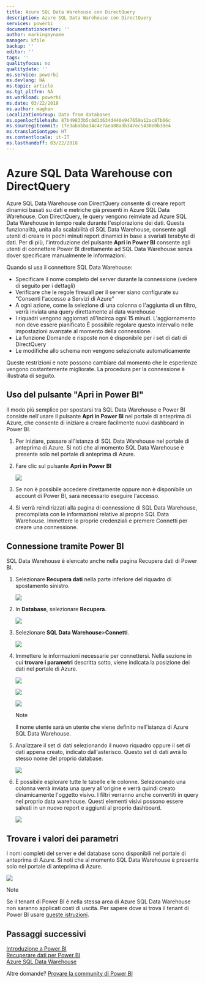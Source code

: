 ```yaml
---
title: Azure SQL Data Warehouse con DirectQuery
description: Azure SQL Data Warehouse con DirectQuery
services: powerbi
documentationcenter: ''
author: markingmyname
manager: kfile
backup: ''
editor: ''
tags: ''
qualityfocus: no
qualitydate: ''
ms.service: powerbi
ms.devlang: NA
ms.topic: article
ms.tgt_pltfrm: NA
ms.workload: powerbi
ms.date: 03/22/2018
ms.author: maghan
LocalizationGroup: Data from databases
ms.openlocfilehash: 87b49833b5c0d1d634d440e947659a12ac87b66c
ms.sourcegitcommit: 1fe3ababba34c4e7aea08adb347ec5430e0b38e4
ms.translationtype: HT
ms.contentlocale: it-IT
ms.lasthandoff: 03/22/2018
---
```

# <a name="azure-sql-data-warehouse-with-directquery"></a>Azure SQL Data Warehouse con DirectQuery
Azure SQL Data Warehouse con DirectQuery consente di creare report dinamici basati su dati e metriche già presenti in Azure SQL Data Warehouse. Con DirectQuery, le query vengono reinviate ad Azure SQL Data Warehouse in tempo reale durante l'esplorazione dei dati. Questa funzionalità, unita alla scalabilità di SQL Data Warehouse, consente agli utenti di creare in pochi minuti report dinamici in base a svariati terabyte di dati. Per di più, l'introduzione del pulsante **Apri in Power BI** consente agli utenti di connettere Power BI direttamente ad SQL Data Warehouse senza dover specificare manualmente le informazioni.

Quando si usa il connettore SQL Data Warehouse:

* Specificare il nome completo del server durante la connessione (vedere di seguito per i dettagli)
* Verificare che le regole firewall per il server siano configurate su "Consenti l'accesso a Servizi di Azure"
* A ogni azione, come la selezione di una colonna o l'aggiunta di un filtro, verrà inviata una query direttamente al data warehouse
* I riquadri vengono aggiornati all'incirca ogni 15 minuti.  L'aggiornamento non deve essere pianificato È possibile regolare questo intervallo nelle impostazioni avanzate al momento della connessione.
* La funzione Domande e risposte non è disponibile per i set di dati di DirectQuery
* Le modifiche allo schema non vengono selezionate automaticamente

Queste restrizioni e note possono cambiare dal momento che le esperienze vengono costantemente migliorate. La procedura per la connessione è illustrata di seguito.

## <a name="using-the-open-in-power-bi-button"></a>Uso del pulsante "Apri in Power BI"
Il modo più semplice per spostarsi tra SQL Data Warehouse e Power BI consiste nell'usare il pulsante **Apri in Power BI** nel portale di anteprima di Azure, che consente di iniziare a creare facilmente nuovi dashboard in Power BI.

1. Per iniziare, passare all'istanza di SQL Data Warehouse nel portale di anteprima di Azure. Si noti che al momento SQL Data Warehouse è presente solo nel portale di anteprima di Azure.
2. Fare clic sul pulsante **Apri in Power BI**
   
    ![](media/service-azure-sql-data-warehouse-with-direct-connect/openinpowerbi.png)
3. Se non è possibile accedere direttamente oppure non è disponibile un account di Power BI, sarà necessario eseguire l'accesso.
4. Si verrà reindirizzati alla pagina di connessione di SQL Data Warehouse, precompilata con le informazioni relative al proprio SQL Data Warehouse. Immettere le proprie credenziali e premere Connetti per creare una connessione.

## <a name="connecting-through-power-bi"></a>Connessione tramite Power BI
SQL Data Warehouse è elencato anche nella pagina Recupera dati di Power BI. 

1. Selezionare **Recupera dati** nella parte inferiore del riquadro di spostamento sinistro.  
   
    ![](media/service-azure-sql-data-warehouse-with-direct-connect/getdatabutton.png)
2. In **Database**, selezionare **Recupera**.
   
    ![](media/service-azure-sql-data-warehouse-with-direct-connect/databases.png)
3. Selezionare **SQL Data Warehouse**\>**Connetti**.
   
    ![](media/service-azure-sql-data-warehouse-with-direct-connect/azuresqldatawarehouseconnect.png)
4. Immettere le informazioni necessarie per connettersi. Nella sezione in cui **trovare i parametri** descritta sotto, viene indicata la posizione dei dati nel portale di Azure.
   
    ![](media/service-azure-sql-data-warehouse-with-direct-connect/servername.png)
   
    ![](media/service-azure-sql-data-warehouse-with-direct-connect/servernamewithadvanced.png)
   
    ![](media/service-azure-sql-data-warehouse-with-direct-connect/username.png)
   
   > [!NOTE]
   > Il nome utente sarà un utente che viene definito nell'istanza di Azure SQL Data Warehouse.
   > 
   > 
5. Analizzare il set di dati selezionando il nuovo riquadro oppure il set di dati appena creato, indicato dall'asterisco. Questo set di dati avrà lo stesso nome del proprio database.
   
    ![](media/service-azure-sql-data-warehouse-with-direct-connect/dataset2.png)
6. È possibile esplorare tutte le tabelle e le colonne. Selezionando una colonna verrà inviata una query all'origine e verrà quindi creato dinamicamente l'oggetto visivo. I filtri verranno anche convertiti in query nel proprio data warehouse. Questi elementi visivi possono essere salvati in un nuovo report e aggiunti al proprio dashboard.
   
    ![](media/service-azure-sql-data-warehouse-with-direct-connect/explore3.png)

## <a name="finding-parameter-values"></a>Trovare i valori dei parametri
I nomi completi del server e del database sono disponibili nel portale di anteprima di Azure. Si noti che al momento SQL Data Warehouse è presente solo nel portale di anteprima di Azure.

![](media/service-azure-sql-data-warehouse-with-direct-connect/azureportal.png)

> [!NOTE]
> Se il tenant di Power BI è nella stessa area di Azure SQL Data Warehouse non saranno applicati costi di uscita. Per sapere dove si trova il tenant di Power BI usare [queste istruzioni](https://docs.microsoft.com/en-us/power-bi/service-admin-where-is-my-tenant-located).
>

## <a name="next-steps"></a>Passaggi successivi
[Introduzione a Power BI](service-get-started.md)  
[Recuperare dati per Power BI](service-get-data.md)  
[Azure SQL Data Warehouse](https://azure.microsoft.com/en-us/documentation/services/sql-data-warehouse/)  

Altre domande? [Provare la community di Power BI](http://community.powerbi.com/)